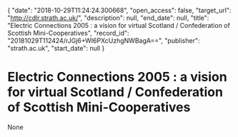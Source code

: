 {
  "date": "2018-10-29T11:24:24.300668", 
  "open_access": false, 
  "target_url": "http://cdlr.strath.ac.uk/", 
  "description": null, 
  "end_date": null, 
  "title": "Electric Connections 2005 : a vision for virtual Scotland / Confederation of Scottish Mini-Cooperatives", 
  "record_id": "20181029T112424/rJGj6+WI6PXcUzhgNWBagA==", 
  "publisher": "strath.ac.uk", 
  "start_date": null
}

# Electric Connections 2005 : a vision for virtual Scotland / Confederation of Scottish Mini-Cooperatives

None